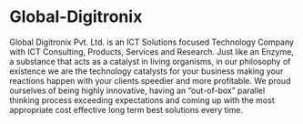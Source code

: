 # Global-Digitronix
Global Digitronix Pvt. Ltd. is an ICT Solutions focused Technology Company with ICT Consulting, Products, Services and Research. Just like an Enzyme, a substance that acts as a catalyst in living organisms, in our philosophy of existence we are the technology catalysts for your business making your reactions happen with your clients speedier and more profitable. We proud ourselves of being highly innovative, having an “out-of-box” parallel thinking process exceeding expectations and coming up with the most appropriate cost effective long term best solutions every time. 
